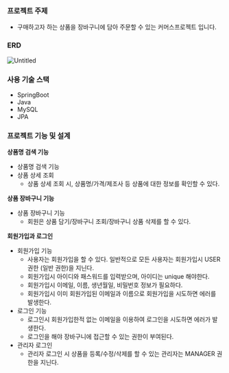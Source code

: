 ### 프로젝트 주제

- 구매하고자 하는 상품을 장바구니에 담아 주문할 수 있는 커머스프로젝트 입니다.

### ERD

![Untitled](https://s3-us-west-2.amazonaws.com/secure.notion-static.com/c5cbb1d0-03a2-4411-880b-af736e6dbfbf/Untitled.png)

### 사용 기술 스택

- SpringBoot
- Java
- MySQL
- JPA

### **프로젝트 기능 및 설계**

**상품명 검색 기능**

- 상품명 검색 기능
- 상품 상세 조회
    - 상품 상세 조회 시, 상품명/가격/제조사 등 상품에 대한 정보를 확인할 수 있다.

**상품 장바구니 기능**

- 상품 장바구니 기능
    - 회원은 상품 담기/장바구니 조회/장바구니 상품 삭제를 할 수 있다.

**회원가입과 로그인**

- 회원가입 기능
    - 사용자는 회원가입을 할 수 있다. 일반적으로 모든 사용자는 회원가입시 USER 권한 (일반 권한)을 지닌다.
    - 회원가입시 아이디와 패스워드를 입력받으며, 아이디는 unique 해야한다.
    - 회원가입시 이메일, 이름, 생년월일, 비밀번호 정보가 필요하다.
    - 회원가입시 이미 회원가입된 이메일과 이름으로 회원가입을 시도하면 에러를 발생한다.
- 로그인 기능
    - 로그인시 회원가입한적 없는 이메일을 이용하여 로그인을 시도하면 에러가 발생한다.
    - 로그인을 해야 장바구니에 접근할 수 있는 권한이 부여된다.
- 관리자 로그인
    - 관리자 로그인 시 상품을 등록/수정/삭제를 할 수 있는 관리자는 MANAGER 권한을 지닌다.
